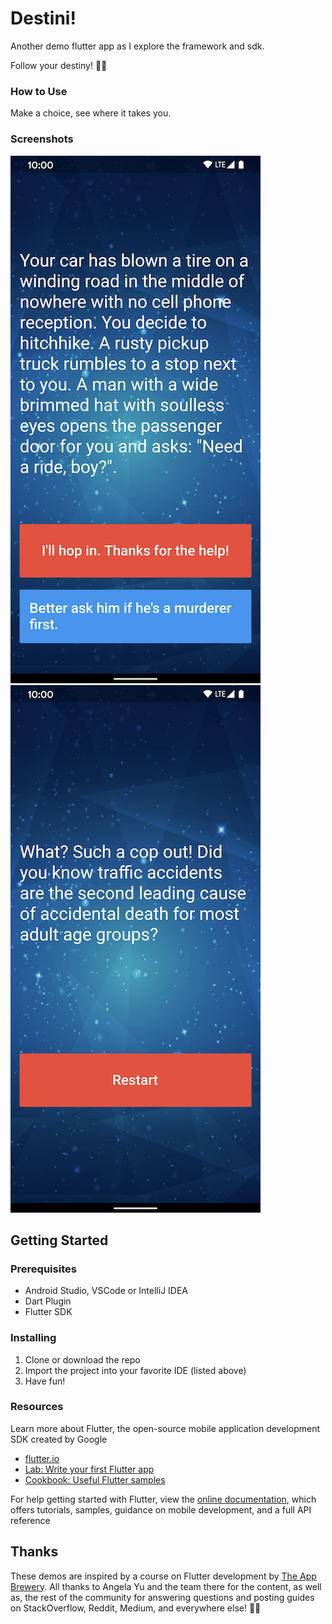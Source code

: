 # Destini!
Another demo flutter app as I explore the framework and sdk.

Follow your destiny! 🚗🚶

### How to Use
Make a choice, see where it takes you.

### Screenshots
![app screenshot](screenshots/image1.png)
![app screenshot](screenshots/image2.png)

## Getting Started
### Prerequisites
- Android Studio, VSCode or IntelliJ IDEA
- Dart Plugin
- Flutter SDK

### Installing
1. Clone or download the repo
2. Import the project into your favorite IDE (listed above)
3. Have fun!
### Resources
Learn more about Flutter, the open-source mobile application development SDK created by Google
- [flutter.io](https://flutter.io)
- [Lab: Write your first Flutter app](https://flutter.io/docs/get-started/codelab)
- [Cookbook: Useful Flutter samples](https://flutter.io/docs/cookbook)

For help getting started with Flutter, view the 
[online documentation](https://flutter.io/docs), which offers tutorials, 
samples, guidance on mobile development, and a full API reference

## Thanks
These demos are inspired by a course on Flutter development by
[The App Brewery](https://flutter.dev/docs/get-started/codelab).
All thanks to Angela Yu and the team there for the content, as well as, 
the rest of the community for answering questions and posting guides on StackOverflow, Reddit,
Medium, and everywhere else! 🙏🦄